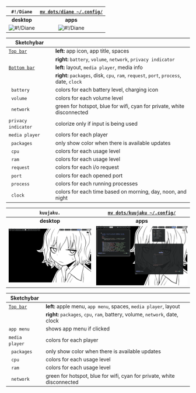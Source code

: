 
| ```#!/Diane``` | [```mv dots/diane ~/.config/```](./dots/diane/) |
| :-: | :-: |
| **desktop** | **apps** |
| ![#!/Diane](pics/diane/diane1.png "desktop") | ![#!/Diane](pics/diane/diane2.png "apps") |

| Sketchybar | |
| - | - |
| [```Top bar```](./dots/diane/sketchybar/) | **left:** app icon, app title, spaces |
| | **right:** ```battery```, ```volume```, ```network```, ```privacy indicator``` | 
| [```Bottom bar```](./dots/diane/bottombar/) | **left:** layout, ```media player```, media info |
| | **right:** ```packages```, disk, ```cpu```, ```ram```, ```request```, ```port```, ```process```, date, ```clock``` |
|``` battery ```| colors for each battery level, charging icon |
|``` volume ```| colors for each volume level |
|``` network ```| green for hotspot, blue for wifi, cyan for private, white disconnected |
|``` privacy indicator ``` | colorize only if input is being used |
|``` media player ``` | colors for each player |
|``` packages ```| only show color when there is available updates |
|``` cpu ```| colors for each usage level |
|``` ram ```| colors for each usage level |
|``` request ```| colors for each i/o request |
|``` port ```| colors for each opened port |
|``` process ```| colors for each running processes |
|``` clock ```| colors for each time based on morning, day, noon, and night |

| ```kuujaku.``` | [```mv dots/kuujaku ~/.config/```](./dots/kuujaku/) |
| :-: | :-: |
| **desktop** | **apps** |
| ![kuujaku.](pics/kuujaku/kuujaku1.png "desktop") | ![kuujaku.](pics/kuujaku/kuujaku2.png "apps") |

| Sketchybar | |
| - | - |
| [```Top bar```](./dots/kuujaku/sketchybar/) | **left:** apple menu, ```app menu```, spaces, ```media player```, layout |
| | **right:** ```packages```, ```cpu```, ```ram```, battery, volume, ```network```, date, clock |
|``` app menu ```| shows app menu if clicked |
|``` media player ``` | colors for each player |
|``` packages ```| only show color when there is available updates |
|``` cpu ```| colors for each usage level |
|``` ram ```| colors for each usage level |
|``` network ```| green for hotspot, blue for wifi, cyan for private, white disconnected |